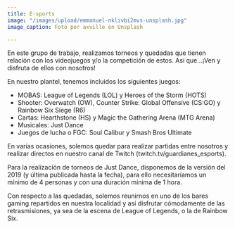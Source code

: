 ```yaml
---
title: E-sports
image: "/images/upload/emmanuel-nklivbi2mvs-unsplash.jpg"
image_caption: Foto por axville en Unsplash

---
```

En este grupo de trabajo, realizamos torneos y quedadas que tienen relación con los videojuegos y/o la competición de estos. Así que…¡Ven y disfruta de ellos con nosotros!

En nuestro plantel, tenemos incluidos los siguientes juegos:

* MOBAS: League of Legends (LOL) y Heroes of the Storm (HOTS)
* Shooter: Overwatch (OW), Counter Strike: Global Offensive (CS:GO) y Rainbow Six Siege (R6)
* Cartas: Hearthstone (HS) y Magic the Gathering Arena (MTG Arena)
* Musicales: Just Dance
* Juegos de lucha o FGC: Soul Calibur y Smash Bros Ultimate

En varias ocasiones, solemos quedar para realizar partidas entre nosotros y realizar directos en nuestro canal de Twitch (twitch.tv/guardianes_esports).

Para la realización de torneos de Just Dance, disponemos de la versión del 2019 (y última publicada hasta la fecha), para ello necesitaríamos un mínimo de 4 personas y con una duración mínima de 1 hora.

Con respecto a las quedadas, solemos reunirnos en uno de los bares gaming repartidos en nuestra localidad y así disfrutar cómodamente de las retrasmisiones, ya sea de la escena de League of Legends, o la de Rainbow Six.
